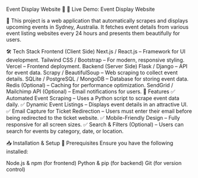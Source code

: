 Event Display Website 🎉
🚀 Live Demo: Event Display Website

📌 This project is a web application that automatically scrapes and displays upcoming events in Sydney, Australia. It fetches event details from various event listing websites every 24 hours and presents them beautifully for users.



🛠️ Tech Stack
Frontend (Client Side)
Next.js / React.js – Framework for UI development.
Tailwind CSS / Bootstrap – For modern, responsive styling.
Vercel – Frontend deployment.
Backend (Server Side)
Flask / Django – API for event data.
Scrapy / BeautifulSoup – Web scraping to collect event details.
SQLite / PostgreSQL / MongoDB – Database for storing event data.
Redis (Optional) – Caching for performance optimization.
SendGrid / Mailchimp API (Optional) – Email notifications for users.
🎯 Features
✅ Automated Event Scraping – Uses a Python script to scrape event data daily.
✅ Dynamic Event Listings – Displays event details in an attractive UI.
✅ Email Capture for Ticket Redirection – Users must enter their email before being redirected to the ticket website.
✅ Mobile-Friendly Design – Fully responsive for all screen sizes.
✅ Search & Filters (Optional) – Users can search for events by category, date, or location.

📥 Installation & Setup
🔧 Prerequisites
Ensure you have the following installed:

Node.js & npm (for frontend)
Python & pip (for backend)
Git (for version control)
